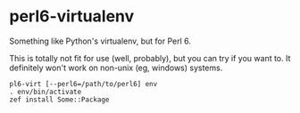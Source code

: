 # perl6-virtualenv

Something like Python's virtualenv, but for Perl 6.

This is totally not fit for use (well, probably), but you can try if you want to.
It definitely won't work on non-unix (eg, windows) systems.

    pl6-virt [--perl6=/path/to/perl6] env
    . env/bin/activate
    zef install Some::Package
